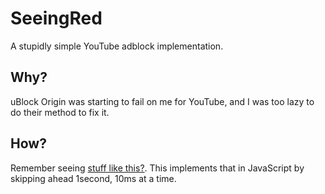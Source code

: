 # SeeingRed
A stupidly simple YouTube adblock implementation.
## Why?
uBlock Origin was starting to fail on me for YouTube, and I was too lazy to do their method to fix it.
## How?
Remember seeing [stuff like this?](https://www.youtube.com/watch?v=HngsmO2ECIs). This implements that in JavaScript by skipping ahead 1second, 10ms at a time.
